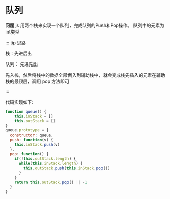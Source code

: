 # 队列

**问题**  js 用两个栈来实现一个队列，完成队列的Push和Pop操作。 队列中的元素为int类型

::: tip 思路

栈：先进后出

队列： 先进先出

先入栈，然后将栈中的数据全部倒入到辅助栈中，就会变成栈先插入的元素在辅助栈的最顶层，调用 pop 方法即可

:::

代码实现如下:

```js
function queue() {
    this.inStack = []
    this.outStack = []
}
queue.prototype = {
  constructor: queue,
  push: function(v) {
    this.inStack.push(v)
  },
  pop: function() {
    if(!this.outStack.length) {
      while(this.inStack.length) {
        this.outStack.push(this.inStack.pop())
      }
    }
    return this.outStack.pop() || -1
  }
}
```
